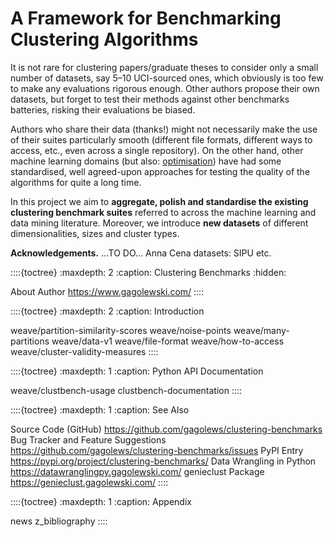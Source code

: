 A Framework for Benchmarking Clustering Algorithms
==================================================

<!--
::::{epigraph}
**Genie finds meaningful clusters and is fast even on large data sets.**
::::
-->

<!--
.. image:: _static/img/genie_toy_example.png
    :class: img-right-align-always
    :alt: Genie
    :width: 128px
-->

It is not rare for clustering papers/graduate theses to consider only a small
number of datasets, say 5–10 UCI-sourced ones,
which obviously is too few to make any evaluations rigorous enough.
Other authors propose their own datasets, but forget to test their methods
against other benchmarks batteries, risking their evaluations be biased.

Authors who share their data (thanks!) might not necessarily make
the use of their suites particularly smooth (different file formats,
different ways to access, etc., even across a single repository).
On the other hand, other machine learning domains
(but also: [optimisation](https://en.wikipedia.org/wiki/Test_functions_for_optimization))
have had some standardised, well agreed-upon approaches for testing
the quality of the algorithms for quite a long time.

In this project we aim to **aggregate, polish and standardise the existing
clustering benchmark suites** referred to across the machine learning
and data mining literature. Moreover, we introduce **new datasets**
of different dimensionalities, sizes and cluster types.


**Acknowledgements.**
...TO DO...
Anna Cena
datasets: SIPU etc.




::::{toctree}
:maxdepth: 2
:caption: Clustering Benchmarks
:hidden:

About <self>
Author <https://www.gagolewski.com/>
::::


::::{toctree}
:maxdepth: 2
:caption: Introduction

weave/partition-similarity-scores
weave/noise-points
weave/many-partitions
weave/data-v1
weave/file-format
weave/how-to-access
weave/cluster-validity-measures
::::


::::{toctree}
:maxdepth: 1
:caption: Python API Documentation

weave/clustbench-usage
clustbench-documentation
::::


::::{toctree}
:maxdepth: 1
:caption: See Also

Source Code (GitHub) <https://github.com/gagolews/clustering-benchmarks>
Bug Tracker and Feature Suggestions <https://github.com/gagolews/clustering-benchmarks/issues>
PyPI Entry <https://pypi.org/project/clustering-benchmarks/>
Data Wrangling in Python <https://datawranglingpy.gagolewski.com/>
genieclust Package <https://genieclust.gagolewski.com/>
::::


::::{toctree}
:maxdepth: 1
:caption: Appendix

news
z_bibliography
::::
